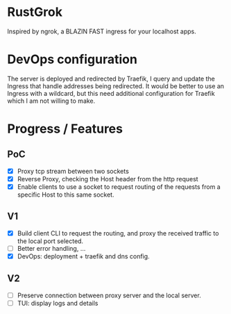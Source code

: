 # RustGrok

Inspired by ngrok, a BLAZIN FAST ingress for your localhost apps.

# DevOps configuration

The server is deployed and redirected by Traefik, I query and update the Ingress that handle addresses being redirected.
It would be better to use an Ingress with a wildcard, but this need additional configuration for Traefik which I am not willing to make.

# Progress / Features

## PoC

- [x] Proxy tcp stream between two sockets
- [x] Reverse Proxy, checking the Host header from the http request
- [x] Enable clients to use a socket to request routing of the requests from a specific Host to this same socket.

## V1

- [x] Build client CLI to request the routing, and proxy the received traffic to the local port selected.
- [ ] Better error handling, ...
- [x] DevOps: deployment + traefik and dns config.

## V2

- [ ] Preserve connection between proxy server and the local server.
- [ ] TUI: display logs and details